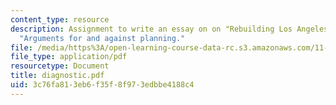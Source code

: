 ```yaml
---
content_type: resource
description: Assignment to write an essay on on "Rebuilding Los Angeles," using Klosterman?s
  "Arguments for and against planning."
file: /media/https%3A/open-learning-course-data-rc.s3.amazonaws.com/11-201-gateway-planning-action-fall-2007/3c76fa813eb6f35f8f973edbbe4188c4_diagnostic.pdf
file_type: application/pdf
resourcetype: Document
title: diagnostic.pdf
uid: 3c76fa81-3eb6-f35f-8f97-3edbbe4188c4
---
```

